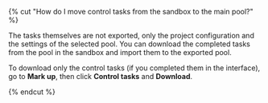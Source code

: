 {% cut "How do I move control tasks from the sandbox to the main pool?" %}

The tasks themselves are not exported, only the project configuration and the settings of the selected pool. You can download the completed tasks from the pool in the sandbox and import them to the exported pool.

To download only the control tasks (if you completed them in the interface), go to **Mark up**, then click **Control tasks** and **Download**.

{% endcut %}